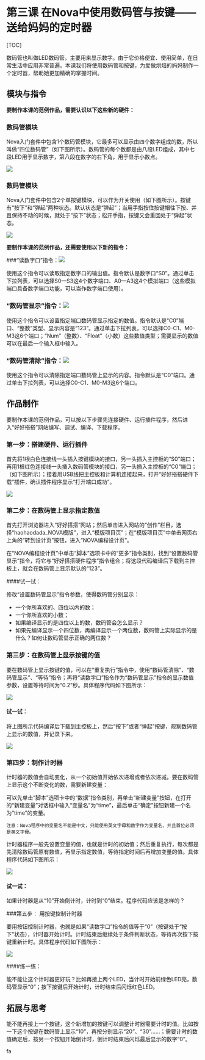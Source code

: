 # 第三课 在Nova中使用数码管与按键——送给妈妈的定时器

[TOC]

数码管也叫做LED数码管，主要用来显示数字。由于它价格便宜、使用简单，在日常生活中应用非常普遍。本课我们将使用数码管和按键，为爱做烘焙的妈妈制作一个定时器，帮助她更加精确的掌握时间。



## 模块与指令

**要制作本课的范例作品，需要认识以下这些新的硬件：**

### 数码管模块

Nova入门套件中包含1个数码管模块，它最多可以显示由四个数字组成的数，所以叫做“四位数码管”（如下图所示）。数码管的每个数都是由八段LED组成，其中七段LED用于显示数字，第八段在数字的右下角，用于显示小数点。

![](img/3-1.png)

### 数码管模块

Nova入门套件中包含2个单按键模块，可以作为开关使用（如下图所示）。按键有“按下”和“弹起”两种状态。默认状态是“弹起”；当用手指按住按键帽往下按、并且保持不动的时候，就处于“按下”状态；松开手指，按键又会重回处于“弹起”状态。

![](img/3-2.png)



**要制作本课的范例作品，还需要使用以下新的指令：**

###“读数字口”指令：![](img/3a.png)

使用这个指令可以读取指定数字口的输出值。指令默认是数字口“S0”。通过单击下拉列表，可以选择S0—S3这4个数字端口、A0—A3这4个模拟端口（这些模拟端口具备数字端口功能，可以当作数字端口使用）。



### “数码管显示”指令：![](img/3b.png)

使用这个指令可以设置指定端口数码管显示指定的数值。指令默认是“C0”端口、“整数”类型、显示内容是“123”。通过单击下拉列表，可以选择C0-C1、M0-M3这6个端口；“Num”（整数）、“Float”（小数）这些数值类型；需要显示的数值可以在最后一个输入框中输入。



### “数码管清除”指令：![](img/3c.png)

使用这个指令可以清除指定端口数码管上显示的内容。指令默认是“C0”端口。通过单击下拉列表，可以选择C0-C1、M0-M3这6个端口。



## 作品制作

要制作本课的范例作品，可以按以下步骤先连接硬件、运行插件程序，然后进入“好好搭搭”网站编写、调试、编译、下载程序。



### 第一步：搭建硬件、运行插件

首先将1根白色连接线一头插入按键模块的接口，另一头插入主控板的“S0”端口；再用1根红色连接线一头插入数码管模块的接口，另一头插入主控板的“C0”端口；（如下图所示）；接着用USB线把主控板和计算机连接起来，打开“好好搭搭硬件下载”插件，确认插件程序显示“打开端口成功”。

![](img/3-3.png)



### 第二步：在数码管上显示指定数值

首先打开浏览器进入“好好搭搭”网站；然后单击进入网站的“创作”栏目，选择“haohaodada_NOVA模版”，进入“模版项目页”；在“模版项目页”中单击网页右上角的“转到设计页”按钮，进入“NOVA编程设计页”。

在“NOVA编程设计页”中单击“脚本”选项卡中的“更多”指令类别，找到“设置数码管显示”指令，将它与“好好搭搭硬件程序”指令组合；将这段代码编译后下载到主控板上，就会在数码管上显示默认的“123”。



 ####试一试：

 修改“设置数码管显示”指令参数，使得数码管分别显示：

 * 一个你所喜欢的、四位以内的数；
 * 一个你所喜欢的小数；
 * 如果编译显示的是四位以上的数，数码管会怎么显示？
 * 如果先编译显示一个四位数，再编译显示一个两位数，数码管上实际显示的是什么？如何让数码管显示正确的两位数？



### 第三步：在数码管上显示按键的值

要在数码管上显示按键的值，可以在“重复执行”指令中，使用“数码管清除”、“数码管显示”、“等待”指令；再将“读数字口”指令作为“数码管显示”指令的显示数值参数，设置等待时间为“0.2”秒。具体程序代码如下图所示：

![](img/3-4.png)



 #### 试一试：

 将上图所示代码编译后下载到主控板上，然后“按下”或者“弹起”按键，观察数码管上显示的数值，并记录下来。

![](img/3-4-5.png)



### 第四步：制作计时器

计时器的数值会自动变化，从一个初始值开始依次递增或者依次递减。要在数码管上显示这个不断变化的数，需要新建变量：

可以先单击“脚本”选项卡中的“数据”指令类别，再单击“新建变量”按钮，在打开的“新建变量”对话框中输入“变量名”为“time”，最后单击“确定”按钮新建一个名为“time”的变量。

```
注意：Nova程序中的变量名不能是中文，只能使用英文字母和数字作为变量名、并且首位必须是英文字母。
```

计时器程序一般先设置变量的值，也就是计时的初始值；然后重复执行，每次都是先清除数码管原有数值，再显示指定数值，等待指定时间后再增加变量的值。具体程序代码如下图所示：

![](img/3-5.png)

 #### 试一试：

 如果计时器是从“10”开始倒计时，计时到“0”结束。程序代码应该是怎样的？



###第五步： 用按键控制计时器                       	 

要用按钮控制计时器，也就是如果“读数字口”指令的值等于“0”（按键处于“按下”状态），计时器开始计时。计时结束后继续处于条件判断状态，等待再次按下按键重新计时。具体程序代码如下图所示：

![](img\3-6.png)



 ####练一练：

 能不能让这个计时器更好玩？比如再接上两个LED，当计时开始前绿色LED亮，数码管显示“0”；按下按键后开始计时，计时结束后闪烁红色LED。



## 拓展与思考

能不能再接上一个按键，这个新增加的按键可以调整计时器需要计时的值。比如按一下这个按键在数码管上显示“10”，再按分别显示“20”、“30”……；需要计时的数值确定后，按另一个按钮开始倒计时，倒计时结束后闪烁最后显示的数字“0”。

fa